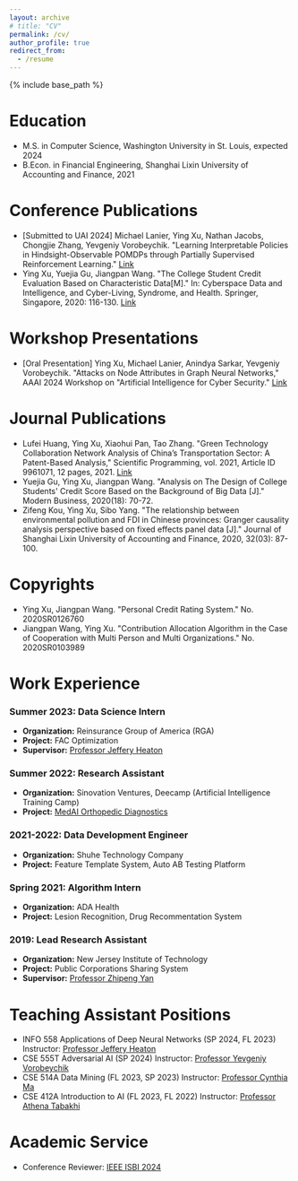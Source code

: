 ```yaml
---
layout: archive
# title: "CV"
permalink: /cv/
author_profile: true
redirect_from:
  - /resume
---
```


{% include base_path %}

# Education

- M.S. in Computer Science, Washington University in St. Louis, expected 2024
- B.Econ. in Financial Engineering, Shanghai Lixin University of Accounting and Finance, 2021

# Conference Publications

- [Submitted to UAI 2024] Michael Lanier, Ying Xu, Nathan Jacobs, Chongjie Zhang, Yevgeniy Vorobeychik. "Learning Interpretable Policies in Hindsight-Observable POMDPs through Partially Supervised Reinforcement Learning." [Link](https://arxiv.org/abs/2402.09290)
- Ying Xu, Yuejia Gu, Jiangpan Wang. "The College Student Credit Evaluation Based on Characteristic Data[M]." In: Cyberspace Data and Intelligence, and Cyber-Living, Syndrome, and Health. Springer, Singapore, 2020: 116-130. [Link](https://link.springer.com/chapter/10.1007/978-981-33-4336-8_10)

# Workshop Presentations

- [Oral Presentation] Ying Xu, Michael Lanier, Anindya Sarkar, Yevgeniy Vorobeychik. "Attacks on Node Attributes in Graph Neural Networks," AAAI 2024 Workshop on "Artificial Intelligence for Cyber Security." [Link](https://arxiv.org/abs/2402.12426)

# Journal Publications

- Lufei Huang, Ying Xu, Xiaohui Pan, Tao Zhang. "Green Technology Collaboration Network Analysis of China’s Transportation Sector: A Patent-Based Analysis," Scientific Programming, vol. 2021, Article ID 9961071, 12 pages, 2021. [Link](https://www.hindawi.com/journals/sp/2021/9961071/)
- Yuejia Gu, Ying Xu, Jiangpan Wang. "Analysis on The Design of College Students' Credit Score Based on the Background of Big Data [J]." Modern Business, 2020(18): 70-72. 
- Zifeng Kou, Ying Xu, Sibo Yang. "The relationship between environmental pollution and FDI in Chinese provinces: Granger causality analysis perspective based on fixed effects panel data [J]." Journal of Shanghai Lixin University of Accounting and Finance, 2020, 32(03): 87-100.

# Copyrights

- Ying Xu, Jiangpan Wang. "Personal Credit Rating System." No. 2020SR0126760
- Jiangpan Wang, Ying Xu. "Contribution Allocation Algorithm in the Case of Cooperation with Multi Person and Multi Organizations." No. 2020SR0103989

# Work Experience

### Summer 2023: Data Science Intern
- **Organization:** Reinsurance Group of America (RGA)
- **Project:** FAC Optimization
- **Supervisor:** [Professor Jeffery Heaton](https://www.heatonresearch.com/)

### Summer 2022: Research Assistant
- **Organization:** Sinovation Ventures, Deecamp (Artificial Intelligence Training Camp)
- **Project:** [MedAI Orthopedic Diagnostics](https://github.com/YingXu001/MedAI_Orthopedic_Diagnostics)

### 2021-2022: Data Development Engineer
- **Organization:** Shuhe Technology Company
- **Project:** Feature Template System, Auto AB Testing Platform

### Spring 2021: Algorithm Intern
- **Organization:** ADA Health
- **Project:** Lesion Recognition, Drug Recommentation System

### 2019: Lead Research Assistant
- **Organization:** New Jersey Institute of Technology
- **Project:** Public Corporations Sharing System
- **Supervisor:** [Professor Zhipeng Yan](https://www.saif.sjtu.edu.cn/faculty-research/faculty/yan-zhipeng)

# Teaching Assistant Positions

- INFO 558 Applications of Deep Neural Networks (SP 2024, FL 2023) Instructor: [Professor Jeffery Heaton](https://www.heatonresearch.com/)
- CSE 555T Adversarial AI (SP 2024) Instructor: [Professor Yevgeniy Vorobeychik](https://vorobeychik.com/)
- CSE 514A Data Mining (FL 2023, SP 2023) Instructor: [Professor Cynthia Ma](https://engineering.wustl.edu/faculty/Cynthia-Ma.html)
- CSE 412A Introduction to AI (FL 2023, FL 2022) Instructor: [Professor Athena Tabakhi](https://engineering.wustl.edu/faculty/Athena-Tabakhi.html)

# Academic Service

- Conference Reviewer: [IEEE ISBI 2024](https://biomedicalimaging.org/2024/)